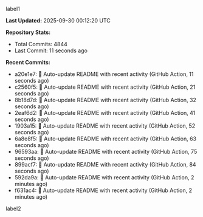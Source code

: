 
label1 
<!-- ACTIVITY_START -->
**Last Updated:** 2025-09-30 00:12:20 UTC

**Repository Stats:**
- Total Commits: 4844
- Last Commit: 11 seconds ago

**Recent Commits:**
- a20e1e7: 🤖 Auto-update README with recent activity (GitHub Action, 11 seconds ago)
- c2560f5: 🤖 Auto-update README with recent activity (GitHub Action, 21 seconds ago)
- 8b18d7d: 🤖 Auto-update README with recent activity (GitHub Action, 32 seconds ago)
- 2eaf6d2: 🤖 Auto-update README with recent activity (GitHub Action, 41 seconds ago)
- 1903a15: 🤖 Auto-update README with recent activity (GitHub Action, 52 seconds ago)
- 6a8e8f5: 🤖 Auto-update README with recent activity (GitHub Action, 63 seconds ago)
- 96593aa: 🤖 Auto-update README with recent activity (GitHub Action, 75 seconds ago)
- 899acf7: 🤖 Auto-update README with recent activity (GitHub Action, 84 seconds ago)
- 592da9a: 🤖 Auto-update README with recent activity (GitHub Action, 2 minutes ago)
- f631ac4: 🤖 Auto-update README with recent activity (GitHub Action, 2 minutes ago)
<!-- ACTIVITY_END -->

label2
